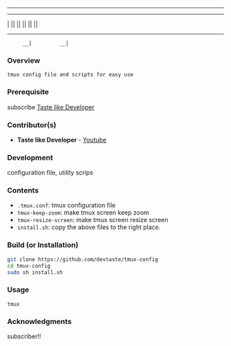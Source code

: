 ---


 __  __  __  __      __
|  ||  ||  ||  ||  ||
 --  --  --      --  --
         __|         __|
                     

### Overview
`tmux config file and scripts for easy use`

### Prerequisite
subscribe [Taste like Developer](https://www.youtube.com/channel/UCpY9pb4-S0PwCJBp2r6nOvg)

### Contributor(s)
- **Taste like Developer** - [Youtube](https://www.youtube.com/channel/UCpY9pb4-S0PwCJBp2r6nOvg)

### Development
configuration file, utility scrips

### Contents
- `.tmux.conf`: tmux configuration file
- `tmux-keep-zoom`: make tmux screen keep zoom
- `tmux-resize-screen`: make tmux screen resize screen
- `install.sh`: copy the above files to the right place.

### Build (or Installation)
```sh
git clone https://github.com/devtaste/tmux-config
cd tmux-config
sudo sh install.sh
```

### Usage
```
tmux
```

### Acknowledgments
subscriber!!
